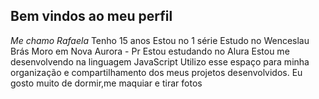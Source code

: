 ## Bem vindos ao meu perfil
_Me chamo Rafaela_
Tenho 15 anos 
Estou no 1 série 
Estudo no Wenceslau Brás 
Moro em Nova Aurora - Pr
Estou estudando no Alura
Estou me desenvolvendo na linguagem JavaScript
Utilizo esse espaço para minha organização e 
compartilhamento dos meus projetos desenvolvidos.
Eu gosto muito de dormir,me maquiar e tirar fotos
